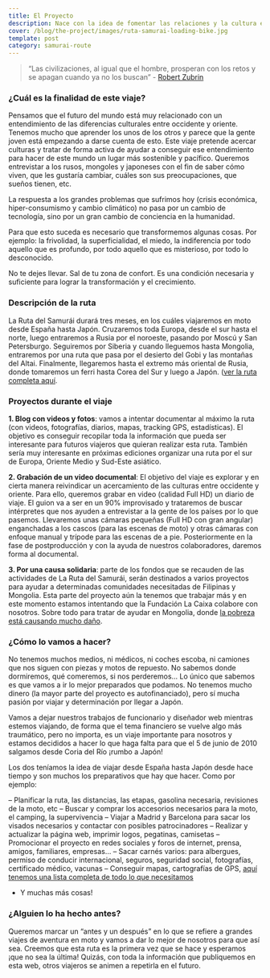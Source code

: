 ```yaml
---
title: El Proyecto
description: Nace con la idea de fomentar las relaciones y la cultura entre occidente y oriente
cover: /blog/the-project/images/ruta-samurai-loading-bike.jpg
template: post
category: samurai-route
---
```


> “Las civilizaciones, al igual que el hombre, prosperan con los retos y se apagan cuando ya no los buscan” - [Robert Zubrin](http://es.wikipedia.org/wiki/Robert_Zubrin)

### ¿Cuál es la finalidad de este viaje?

Pensamos que el futuro del mundo está muy relacionado con un entendimiento de las diferencias culturales entre occidente y oriente. Tenemos mucho que aprender los unos de los otros y parece que la gente joven está empezando a darse cuenta de esto. Este viaje pretende acercar culturas y tratar de forma activa de ayudar a conseguir ese entendimiento para hacer de este mundo un lugar más sostenible y pacífico. Queremos entrevistar a los rusos, mongoles y japoneses con el fin de saber cómo viven, que les gustaría cambiar, cuáles son sus preocupaciones, que sueños tienen, etc.

La respuesta a los grandes problemas que sufrimos hoy (crisis económica, hiper-consumismo y cambio climático) no pasa por un cambio de tecnología, sino por un gran cambio de conciencia en la humanidad.

Para que esto suceda es necesario que transformemos algunas cosas. Por ejemplo: la frivolidad, la superficialidad, el miedo, la indiferencia por todo aquello que es profundo, por todo aquello que es misterioso, por todo lo desconocido.

No te dejes llevar. Sal de tu zona de confort. Es una condición necesaria y suficiente para lograr la transformación y el crecimiento.

### Descripción de la ruta

La Ruta del Samurái durará tres meses, en los cuáles viajaremos en moto desde España hasta Japón. Cruzaremos toda Europa, desde el sur hasta el norte, luego entraremos a Rusia por el noroeste, pasando por Moscú y San Petersburgo. Seguiremos por Siberia y cuando lleguemos hasta Mongolia, entraremos por una ruta que pasa por el desierto del Gobi y las montañas del Altai. Finalmente, llegaremos hasta el extremo más oriental de Rusia, donde tomaremos un ferri hasta Corea del Sur y luego a Japón. ([ver la ruta completa aquí](./samurai-route).

### Proyectos durante el viaje

**1. Blog con videos y fotos**: vamos a intentar documentar al máximo la ruta (con videos, fotografías, diarios, mapas, tracking GPS, estadísticas). El objetivo es conseguir recopilar toda la información que pueda ser interesante para futuros viajeros que quieran realizar esta ruta. También sería muy interesante en próximas ediciones organizar una ruta por el sur de Europa, Oriente Medio y Sud-Este asiático.

**2. Grabación de un video documental**: El objetivo del viaje es explorar y en cierta manera reivindicar un acercamiento de las culturas entre occidente y oriente. Para ello, queremos grabar en video (calidad Full HD) un diario de viaje. El guion va a ser en un 90% improvisado y trataremos de buscar intérpretes que nos ayuden a entrevistar a la gente de los países por lo que pasemos. Llevaremos unas cámaras pequeñas (Full HD con gran angular) enganchadas a los cascos (para las escenas de moto) y otras cámaras con enfoque manual y trípode para las escenas de a pie. Posteriormente en la fase de postproducción y con la ayuda de nuestros colaboradores, daremos forma al documental.

**3. Por una causa solidaria**: parte de los fondos que se recauden de las actividades de La Ruta del Samurái, serán destinados a varios proyectos para ayudar a determinadas comunidades necesitadas de Filipinas y Mongolia. Esta parte del proyecto aún la tenemos que trabajar más y en este momento estamos intentando que la Fundación La Caixa colabore con nosotros. Sobre todo para tratar de ayudar en Mongolia, donde [la pobreza está causando mucho daño](http://www.redcross.int/es/MAG/magazine2003_1/20-21.html).

### ¿Cómo lo vamos a hacer?

No tenemos muchos medios, ni médicos, ni coches escoba, ni camiones que nos siguen con piezas y motos de repuesto. No sabemos donde dormiremos, qué comeremos, si nos perderemos... Lo único que sabemos es que vamos a ir lo mejor preparados que podamos. No tenemos mucho dinero (la mayor parte del proyecto es autofinanciado), pero sí mucha pasión por viajar y determinación por llegar a Japón.

Vamos a dejar nuestros trabajos de funcionario y diseñador web mientras estemos viajando, de forma que el tema financiero se vuelve algo más traumático, pero no importa, es un viaje importante para nosotros y estamos decididos a hacer lo que haga falta para que el 5 de junio de 2010 salgamos desde Coria del Río ¡rumbo a Japón!

Los dos teníamos la idea de viajar desde España hasta Japón desde hace tiempo y son muchos los preparativos que hay que hacer. Como por ejemplo:

– Planificar la ruta, las distancias, las etapas, gasolina necesaria, revisiones de la moto, etc
– Buscar y comprar los accesorios necesarios para la moto, el camping, la supervivencia
– Viajar a Madrid y Barcelona para sacar los visados necesarios y contactar con posibles patrocinadores
– Realizar y actualizar la página web, imprimir logos, pegatinas, camisetas
– Promocionar el proyecto en redes sociales y foros de internet, prensa, amigos, familiares, empresas…
– Sacar carnés varios: para albergues, permiso de conducir internacional, seguros, seguridad social, fotografías, certificado médico, vacunas
– Conseguir mapas, cartografías de GPS, [aquí tenemos una lista completa de todo lo que necesitamos  ](http://rutasamurai.herokuapp.com/Equipamiento.html)
- Y muchas más cosas!

### ¿Alguien lo ha hecho antes?

Queremos marcar un “antes y un después” en lo que se refiere a grandes viajes de aventura en moto y vamos a dar lo mejor de nosotros para que así sea. Creemos que esta ruta es la primera vez que se hace y esperamos ¡que no sea la última! Quizás, con toda la información que publiquemos en esta web, otros viajeros se animen a repetirla en el futuro.
